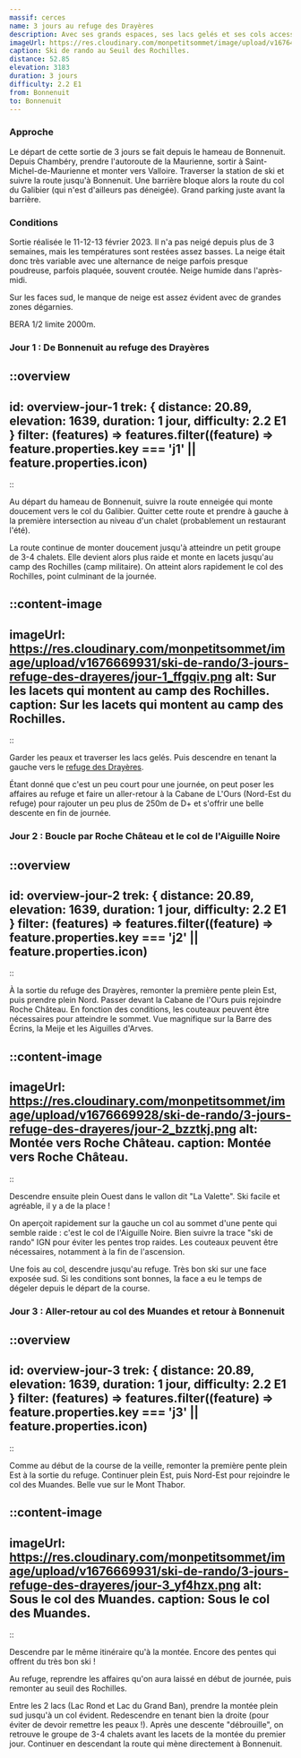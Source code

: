 ```yaml
---
massif: cerces
name: 3 jours au refuge des Drayères
description: Avec ses grands espaces, ses lacs gelés et ses cols accessibles, le haut de la vallée de la Clarée offre de très belles opportunités pour le ski de rando. C'est encore plus vrai dès la mi-février avec l'ouverture de la période de gardiennage des refuges qui permettent de profiter de ce massif dans un cadre familial et confortable le temps d'un long week end.
imageUrl: https://res.cloudinary.com/monpetitsommet/image/upload/v1676465308/ski-de-rando/3-jours-refuge-des-drayeres/cover_mt8enw.jpg
caption: Ski de rando au Seuil des Rochilles.
distance: 52.85
elevation: 3183
duration: 3 jours
difficulty: 2.2 E1
from: Bonnenuit
to: Bonnenuit
---
```


### Approche
Le départ de cette sortie de 3 jours se fait depuis le hameau de Bonnenuit. Depuis Chambéry, prendre l'autoroute de la Maurienne, sortir à Saint-Michel-de-Maurienne et monter vers Valloire. Traverser la station de ski et suivre la route jusqu'à Bonnenuit. Une barrière bloque alors la route du col du Galibier (qui n'est d'ailleurs pas déneigée). Grand parking juste avant la barrière.

### Conditions
Sortie réalisée le 11-12-13 février 2023. Il n'a pas neigé depuis plus de 3 semaines, mais les températures sont restées assez basses. La neige était donc très variable avec une alternance de neige parfois presque poudreuse, parfois plaquée, souvent croutée. Neige humide dans l'après-midi.

Sur les faces sud, le manque de neige est assez évident avec de grandes zones dégarnies.

BERA 1/2 limite 2000m.

### Jour 1 : De Bonnenuit au refuge des Drayères

::overview
---
id: overview-jour-1
trek: { distance: 20.89, elevation: 1639, duration: 1 jour, difficulty: 2.2 E1 }
filter: (features) => features.filter((feature) => feature.properties.key === 'j1' || feature.properties.icon)
---
::

Au départ du hameau de Bonnenuit, suivre la route enneigée qui monte doucement vers le col du Galibier. Quitter cette route et prendre à gauche à la première intersection au niveau d'un chalet (probablement un restaurant l'été).

La route continue de monter doucement jusqu'à atteindre un petit groupe de 3-4 chalets. Elle devient alors plus raide et monte en lacets jusqu'au camp des Rochilles (camp militaire). On atteint alors rapidement le col des Rochilles, point culminant de la journée.

::content-image
---
imageUrl: https://res.cloudinary.com/monpetitsommet/image/upload/v1676669931/ski-de-rando/3-jours-refuge-des-drayeres/jour-1_ffgqiv.png
alt: Sur les lacets qui montent au camp des Rochilles.
caption: Sur les lacets qui montent au camp des Rochilles.
---
::

Garder les peaux et traverser les lacs gelés. Puis descendre en tenant la gauche vers le [refuge des Drayères](/refuges/refuge-des-drayeres).

Étant donné que c'est un peu court pour une journée, on peut poser les affaires au refuge et faire un aller-retour à la Cabane de L'Ours (Nord-Est du refuge) pour rajouter un peu plus de 250m de D+ et s'offrir une belle descente en fin de journée.


### Jour 2 : Boucle par Roche Château et le col de l'Aiguille Noire

::overview
---
id: overview-jour-2
trek: { distance: 20.89, elevation: 1639, duration: 1 jour, difficulty: 2.2 E1 }
filter: (features) => features.filter((feature) => feature.properties.key === 'j2' || feature.properties.icon)
---
::

À la sortie du refuge des Drayères, remonter la première pente plein Est, puis prendre plein Nord. Passer devant la Cabane de l'Ours puis rejoindre Roche Château. En fonction des conditions, les couteaux peuvent être nécessaires pour atteindre le sommet. Vue magnifique sur la Barre des Écrins, la Meije et les Aiguilles d'Arves.

::content-image
---
imageUrl: https://res.cloudinary.com/monpetitsommet/image/upload/v1676669928/ski-de-rando/3-jours-refuge-des-drayeres/jour-2_bzztkj.png
alt: Montée vers Roche Château.
caption: Montée vers Roche Château.
---
::

Descendre ensuite plein Ouest dans le vallon dit "La Valette". Ski facile et agréable, il y a de la place !

On aperçoit rapidement sur la gauche un col au sommet d'une pente qui semble raide : c'est le col de l'Aiguille Noire. Bien suivre la trace "ski de rando" IGN pour éviter les pentes trop raides. Les couteaux peuvent être nécessaires, notamment à la fin de l'ascension.

Une fois au col, descendre jusqu'au refuge. Très bon ski sur une face exposée sud. Si les conditions sont bonnes, la face a eu le temps de dégeler depuis le départ de la course.

### Jour 3 : Aller-retour au col des Muandes et retour à Bonnenuit

::overview
---
id: overview-jour-3
trek: { distance: 20.89, elevation: 1639, duration: 1 jour, difficulty: 2.2 E1 }
filter: (features) => features.filter((feature) => feature.properties.key === 'j3' || feature.properties.icon)
---
::

Comme au début de la course de la veille, remonter la première pente plein Est à la sortie du refuge. Continuer plein Est, puis Nord-Est pour rejoindre le col des Muandes. Belle vue sur le Mont Thabor.

::content-image
---
imageUrl: https://res.cloudinary.com/monpetitsommet/image/upload/v1676669931/ski-de-rando/3-jours-refuge-des-drayeres/jour-3_yf4hzx.png
alt: Sous le col des Muandes.
caption: Sous le col des Muandes.
---
::

Descendre par le même itinéraire qu'à la montée. Encore des pentes qui offrent du très bon ski !

Au refuge, reprendre les affaires qu'on aura laissé en début de journée, puis remonter au seuil des Rochilles.

Entre les 2 lacs (Lac Rond et Lac du Grand Ban), prendre la montée plein sud jusqu'à un col évident. Redescendre en tenant bien la droite (pour éviter de devoir remettre les peaux !). Après une descente "débrouille", on retrouve le groupe de 3-4 chalets avant les lacets de la montée du premier jour. Continuer en descendant la route qui mène directement à Bonnenuit.

